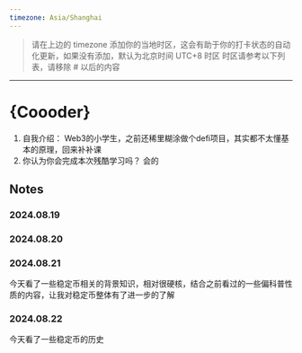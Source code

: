 ```yaml
---
timezone: Asia/Shanghai
---
```


> 请在上边的 timezone 添加你的当地时区，这会有助于你的打卡状态的自动化更新，如果没有添加，默认为北京时间 UTC+8 时区
> 时区请参考以下列表，请移除 # 以后的内容


---

# {Coooder}

1. 自我介绍： Web3的小学生，之前还稀里糊涂做个defi项目，其实都不太懂基本的原理，回来补补课
2. 你认为你会完成本次残酷学习吗？ 会的

## Notes

<!-- Content_START -->

### 2024.08.19

### 2024.08.20

### 2024.08.21

今天看了一些稳定币相关的背景知识，相对很硬核，结合之前看过的一些偏科普性质的内容，让我对稳定币整体有了进一步的了解

### 2024.08.22

今天看了一些稳定币的历史

<!-- Content_END -->
